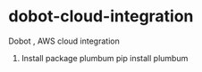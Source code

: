 # dobot-cloud-integration
Dobot , AWS cloud integration

1.  Install package plumbum
    pip install plumbum